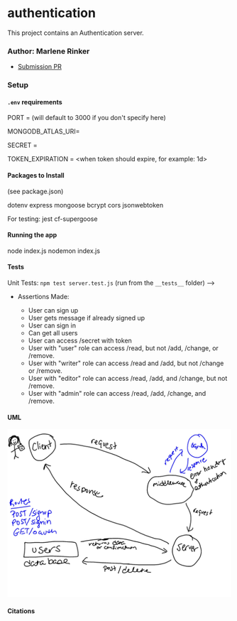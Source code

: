 # authentication

This project contains an Authentication server.


### Author: Marlene Rinker

- [Submission PR](https://github.com/marlenerinker-401-advanced-javascript/auth-server/pull/4)
<!-- - [Tests Report](https://github.com/marlenerinker-401-advanced-javascript/api-server/actions) -->
<!-- - [Swagger Hub](https://app.swaggerhub.com/apis/marlene-rinker/api-server/0.1#/) -->
<!-- - [Heroku deployment](https://app-server-mr401.herokuapp.com/) -->



### Setup

#### `.env` requirements
PORT = <port> (will default to 3000 if you don't specify here)

MONGODB_ATLAS_URI=<route to mongo>

SECRET = <secret-string>

TOKEN_EXPIRATION = <when token should expire, for example: 1d>

#### Packages to Install
(see package.json)

dotenv
express
mongoose
bcrypt
cors
jsonwebtoken

For testing:
jest
cf-supergoose



#### Running the app
node index.js 
nodemon index.js


#### Tests
Unit Tests: `npm test server.test.js` (run from the `__tests__` folder) -->

- Assertions Made:

  - User can sign up
  - User gets message if already signed up
  - User can sign in
  - Can get all users
  - User can access /secret with token
  - User with "user" role can access /read, but not /add, /change, or /remove.
  - User with "writer" role can access /read and /add, but not /change or /remove.
  - User with "editor" role can access /read, /add, and /change, but not /remove.
  - User with "admin" role can access /read, /add, /change, and /remove.



#### UML
![UML Diagram](auth-server-uml.jpg)

#### Citations

